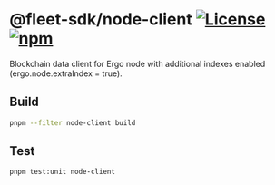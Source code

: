 # @fleet-sdk/node-client [![License](https://badgen.net/github/license/fleet-sdk/fleet/)](https://github.com/fleet-sdk/fleet/blob/master/LICENSE) [![npm](https://badgen.net/npm/v/@fleet-sdk/node-client)](https://www.npmjs.com/package/@fleet-sdk/node-client)

Blockchain data client for Ergo node with additional indexes enabled (ergo.node.extraIndex = true).

## Build
```sh
pnpm --filter node-client build
```

## Test
```sh
pnpm test:unit node-client
```
